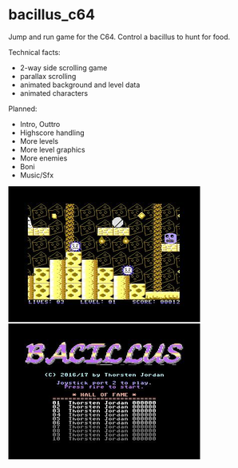 # bacillus_c64
Jump and run game for the C64.
Control a bacillus to hunt for food.

Technical facts:
* 2-way side scrolling game
* parallax scrolling
* animated background and level data
* animated characters

Planned:
* Intro, Outtro
* Highscore handling
* More levels
* More level graphics
* More enemies
* Boni
* Music/Sfx

![ScreenShot](screenshots/level1.jpg)
![ScreenShot](screenshots/mainmenu.jpg)
